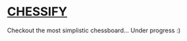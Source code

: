 # <a href="https://prakharrai1609.github.io/chess/">CHESSIFY</a>

Checkout the most simplistic chessboard...
Under progress :)
